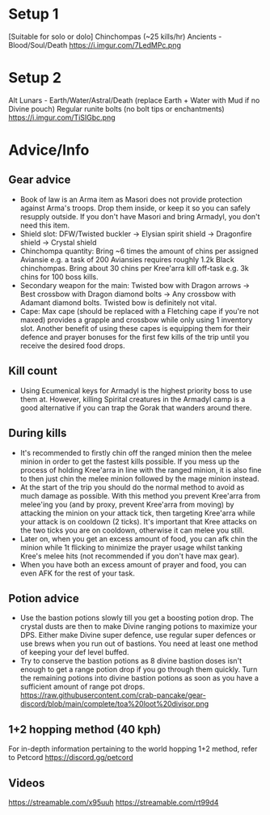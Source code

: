 # Setup 1
[Suitable for solo or dolo]
Chinchompas (~25 kills/hr)
Ancients - Blood/Soul/Death
https://i.imgur.com/7LedMPc.png

# Setup 2
Alt
Lunars - Earth/Water/Astral/Death (replace Earth + Water with Mud if no Divine pouch)
Regular runite bolts (no bolt tips or enchantments)
https://i.imgur.com/TiSIGbc.png

# Advice/Info

## Gear advice
- Book of law is an Arma item as Masori does not provide protection against Arma's troops. Drop them inside, or keep it so you can safely resupply outside. If you don't have Masori and bring Armadyl, you don't need this item.
- Shield slot: DFW/Twisted buckler → Elysian spirit shield → Dragonfire shield → Crystal shield
- Chinchompa quantity: Bring ~6 times the amount of chins per assigned Aviansie e.g. a task of 200 Aviansies requires roughly 1.2k Black chinchompas. Bring about 30 chins per Kree'arra kill off-task e.g. 3k chins for 100 boss kills.
- Secondary weapon for the main: Twisted bow with Dragon arrows → Best crossbow with Dragon diamond bolts → Any crossbow with Adamant diamond bolts. Twisted bow is definitely not vital.
- Cape: Max cape (should be replaced with a Fletching cape if you're not maxed) provides a grapple and crossbow while only using 1 inventory slot. Another benefit of using these capes is equipping them for their defence and prayer bonuses for the first few kills of the trip until you receive the desired food drops.

## Kill count
- Using Ecumenical keys for Armadyl is the highest priority boss to use them at. However, killing Spirital creatures in the Armadyl camp is a good alternative if you can trap the Gorak that wanders around there. 

## During kills
- It's recommended to firstly chin off the ranged minion then the melee minion in order to get the fastest kills possible. If you mess up the process of holding Kree'arra in line with the ranged minion, it is also fine to then just chin the melee minion followed by the mage minion instead.
- At the start of the trip you should do the normal method to avoid as much damage as possible. With this method you prevent Kree'arra from melee'ing you (and by proxy, prevent Kree'arra from moving) by attacking the minion on your attack tick, then targeting Kree'arra while your attack is on cooldown (2 ticks). It's important that Kree attacks on the two ticks you are on cooldown, otherwise it can melee you still.
- Later on, when you get an excess amount of food, you can afk chin the minion while 1t flicking to minimize the prayer usage whilst tanking Kree's melee hits (not recommended if you don't have max gear).
- When you have both an excess amount of prayer and food, you can even AFK for the rest of your task.

## Potion advice
- Use the bastion potions slowly till you get a boosting potion drop. The crystal dusts are then to make Divine ranging potions to maximize your DPS. Either make Divine super defence, use regular super defences or use brews when you run out of bastions. You need at least one method of keeping your def level buffed.
- Try to conserve the bastion potions as 8 divine bastion doses isn't enough to get a range potion drop if you go through them quickly. Turn the remaining potions into divine bastion potions as soon as you have a sufficient amount of range pot drops.
https://raw.githubusercontent.com/crab-pancake/gear-discord/blob/main/complete/toa%20loot%20divisor.png
## 1+2 hopping method (40 kph)
For in-depth information pertaining to the world hopping 1+2 method, refer to Petcord https://discord.gg/petcord

## Videos
https://streamable.com/x95uuh
https://streamable.com/rt99d4

